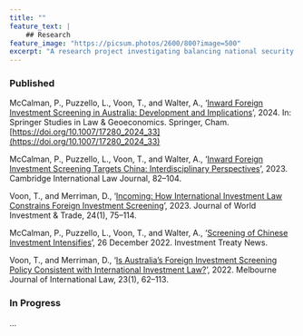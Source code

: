 ```yaml
---
title: ""
feature_text: |
    ## Research
feature_image: "https://picsum.photos/2600/800?image=500"
excerpt: "A research project investigating balancing national security and economic interests in foreign investment"
---
```


### Published

McCalman, P., Puzzello, L., Voon, T., and Walter, A., ‘[Inward Foreign Investment Screening in Australia: Development and Implications](https://ssrn.com/abstract=4290115)’, 2024.  In: Springer Studies in Law & Geoeconomics. Springer, Cham. [https://doi.org/10.1007/17280_2024_33](https://doi.org/10.1007/17280_2024_33)

McCalman, P., Puzzello, L., Voon, T., and Walter, A., ‘[Inward Foreign Investment Screening Targets China: Interdisciplinary Perspectives](https://www.elgaronline.com/view/journals/cilj/12/1/article-p82.xml)’, 2023. Cambridge International Law Journal, 82–104.

Voon, T., and Merriman, D., ‘[Incoming: How International Investment Law Constrains Foreign Investment Screening](https://brill.com/view/journals/jwit/aop/article-10.1163-22119000-12340253)’, 2023. Journal of World Investment & Trade, 24(1), 75–114.

McCalman, P., Puzzello, L., Voon, T., and Walter, A., ‘[Screening of Chinese Investment Intensifies](https://www.iisd.org/itn/en/2022/12/26/screening-of-chinese-investments-intensifies1-phillip-mccalman-laura-puzzello-tania-voon-andrew-walter/)’, 26 December 2022. Investment Treaty News.

Voon, T., and Merriman, D., ‘[Is Australia’s Foreign Investment Screening Policy Consistent with International Investment Law?](https://law.unimelb.edu.au/__data/assets/pdf_file/0006/4274565/Voon-and-Merriman-Advance-Copy.pdf)’, 2022. Melbourne Journal of International Law,  23(1),  62–113.

### In Progress

...
